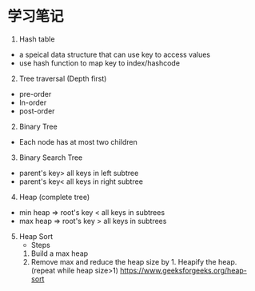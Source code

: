 # 学习笔记

1. Hash table
- a speical data structure that can use key to access values
- use hash function to map key to index/hashcode

2. Tree traversal (Depth first)
- pre-order
- In-order
- post-order

2. Binary Tree
- Each node has at most two children 

3. Binary Search Tree
 - parent's key> all keys in left subtree
 - parent's key< all keys in right subtree
 
4. Heap (complete tree)
 - min heap => root's key < all keys in subtrees
 - max heap => root's key > all keys in subtrees

5. Heap Sort
    - Steps 
    1. Build a max heap
    2. Remove max and reduce the heap size by 1. Heapify the heap. (repeat while heap size>1) 
 https://www.geeksforgeeks.org/heap-sort



